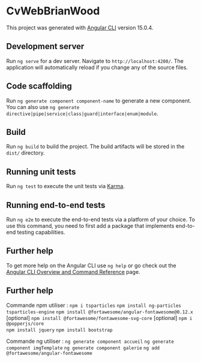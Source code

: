 # CvWebBrianWood

This project was generated with [Angular CLI](https://github.com/angular/angular-cli) version 15.0.4.

## Development server

Run `ng serve` for a dev server. Navigate to `http://localhost:4200/`. The application will automatically reload if you change any of the source files.

## Code scaffolding

Run `ng generate component component-name` to generate a new component. You can also use `ng generate directive|pipe|service|class|guard|interface|enum|module`.

## Build

Run `ng build` to build the project. The build artifacts will be stored in the `dist/` directory.

## Running unit tests

Run `ng test` to execute the unit tests via [Karma](https://karma-runner.github.io).

## Running end-to-end tests

Run `ng e2e` to execute the end-to-end tests via a platform of your choice. To use this command, you need to first add a package that implements end-to-end testing capabilities.

## Further help

To get more help on the Angular CLI use `ng help` or go check out the [Angular CLI Overview and Command Reference](https://angular.io/cli) page.

## Further help

Commande npm utiliser : 
`npm i tsparticles`
`npm install ng-particles tsparticles-engine` 
`npm install @fortawesome/angular-fontawesome@0.12.x` [optional]
`npm install @fortawesome/fontawesome-svg-core` [optional]
`npm i @popperjs/core`   
`npm install jquery`
`npm install bootstrap`

Commande ng utiliser :
`ng generate component accueil` 
`ng generate component imgTemplate`
`ng generate component galerie`
`ng add @fortawesome/angular-fontawesome`
